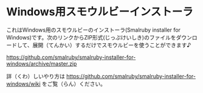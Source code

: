 # Windows用スモウルビーインストーラ

これはWindows用のスモウルビーのインストーラ(Smalruby installer for Windows)です。次のリンクからZIP形式(じっぷけいしき)のファイルをダウンロードして、展開（てんかい）するだけでスモウルビーを使うことができます♪

https://github.com/smalruby/smalruby-installer-for-windows/archive/master.zip

詳（くわ）しいやり方は https://github.com/smalruby/smalruby-installer-for-windows/wiki をご覧（らん）ください。
